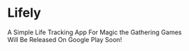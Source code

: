 # Lifely

A Simple Life Tracking App For Magic the Gathering Games\
Will Be Released On Google Play Soon!
